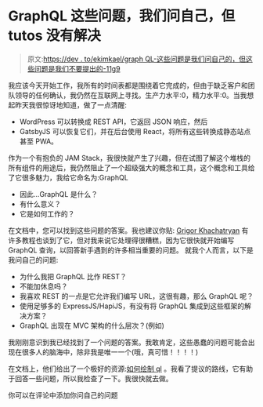 # GraphQL 这些问题，我们问自己，但 tutos 没有解决

> 原文:[https://dev . to/ekimkael/graph QL-这些问题是我们问自己的，但这些问题是我们不要提出的-11g9](https://dev.to/ekimkael/graphql-these-questions-that-we-ask-ourselves-but-that-the-tutos-do-not-address-11g9)

我应该今天开始工作，我所有的时间表都是围绕着它完成的，但由于缺乏客户和团队领导的任何确认，我仍然在互联网上寻找。生产力水平:0，精力水平:0。当我想起昨天我很惊讶地知道，做了一点清醒:

*   WordPress 可以转换成 REST API，它返回 JSON 响应，然后
*   GatsbyJS 可以恢复它们，并在后台使用 React，将所有这些转换成静态站点甚至 PWA。

作为一个有抱负的 JAM Stack，我很快就产生了兴趣，但在试图了解这个堆栈的所有组件的用途后，我仍然阻止了一个超级强大的概念和工具，这个概念和工具给了它很多魅力，我给它命名为:GraphQL

*   因此...GraphQL 是什么？
*   有什么意义？
*   它是如何工作的？

在文档中，您可以找到这些问题的答案。我也建议你贴: [Grigor Khachatryan](https://dev.to/grigorkh/what-is-graphql-4n9j)
有许多教程也谈到了它，但对我来说它处理得很糟糕，因为它很快就开始编写 GraphQL 查询，以回答新手遇到的许多相当重要的问题。
就我个人而言，以下是我问自己的问题:

*   为什么我把 GraphQL 比作 REST？
*   不能加休息吗？
*   我喜欢 REST 的一点是它允许我们编写 URL，这很有趣，那么 GraphQL 呢？
*   使用足够多的 ExpressJS/HapiJS，有没有将 GraphQL 集成到这些框架的解决方案？
*   GraphQL 出现在 MVC 架构的什么层次？(例如)

我刚刚意识到我已经找到了一个问题的答案。我敢肯定，这些愚蠢的问题可能会出现在很多人的脑海中，除非我是唯一一个(哦，真可惜！！！！)

在文档上，他们给出了一个极好的资源:[如何绘制 ql](http://howtographql.com) 。我看了提议的路线，它有助于回答一些问题，所以我检查了一下。我很快就去做。

你可以在评论中添加你问自己的问题